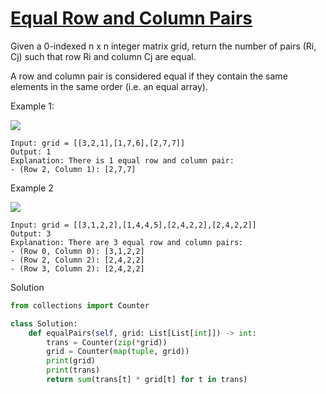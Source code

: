 # [Equal Row and Column Pairs](https://leetcode.com/problems/equal-row-and-column-pairs/)

Given a 0-indexed n x n integer matrix grid, return the number of pairs (Ri, Cj) such that row Ri and column Cj are equal.

A row and column pair is considered equal if they contain the same elements in the same order (i.e. an equal array).

Example 1:

![](https://assets.leetcode.com/uploads/2022/06/01/ex1.jpg)

```
Input: grid = [[3,2,1],[1,7,6],[2,7,7]]
Output: 1
Explanation: There is 1 equal row and column pair:
- (Row 2, Column 1): [2,7,7]
```
Example 2

![](https://assets.leetcode.com/uploads/2022/06/01/ex2.jpg)

```
Input: grid = [[3,1,2,2],[1,4,4,5],[2,4,2,2],[2,4,2,2]]
Output: 3
Explanation: There are 3 equal row and column pairs:
- (Row 0, Column 0): [3,1,2,2]
- (Row 2, Column 2): [2,4,2,2]
- (Row 3, Column 2): [2,4,2,2]
```
Solution
```python
from collections import Counter

class Solution:
    def equalPairs(self, grid: List[List[int]]) -> int:
        trans = Counter(zip(*grid))
        grid = Counter(map(tuple, grid))
        print(grid)
        print(trans)
        return sum(trans[t] * grid[t] for t in trans)
```